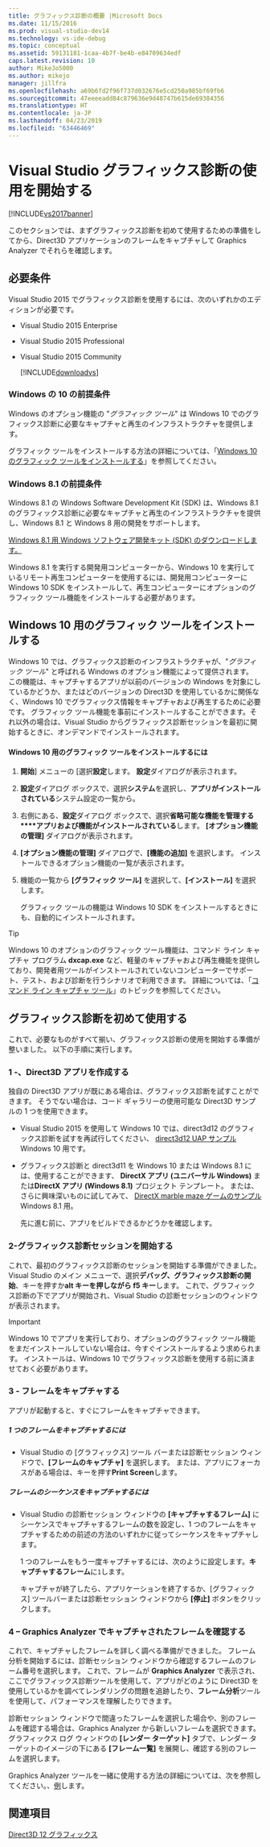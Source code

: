 ```yaml
---
title: グラフィックス診断の概要 |Microsoft Docs
ms.date: 11/15/2016
ms.prod: visual-studio-dev14
ms.technology: vs-ide-debug
ms.topic: conceptual
ms.assetid: 59131181-1caa-4b7f-be4b-e84709634edf
caps.latest.revision: 10
author: MikeJo5000
ms.author: mikejo
manager: jillfra
ms.openlocfilehash: a69b6fd2f96f737d032676e5cd250a985bf69fb6
ms.sourcegitcommit: 47eeeeadd84c879636e9d48747b615de69384356
ms.translationtype: HT
ms.contentlocale: ja-JP
ms.lasthandoff: 04/23/2019
ms.locfileid: "63446469"
---
```

# <a name="getting-started-with-visual-studio-graphics-diagnostics"></a>Visual Studio グラフィックス診断の使用を開始する
[!INCLUDE[vs2017banner](../includes/vs2017banner.md)]

このセクションでは、まずグラフィックス診断を初めて使用するための準備をしてから、Direct3D アプリケーションのフレームをキャプチャして Graphics Analyzer でそれらを確認します。

## <a name="requirements"></a>必要条件
 Visual Studio 2015 でグラフィックス診断を使用するには、次のいずれかのエディションが必要です。

- Visual Studio 2015 Enterprise

- Visual Studio 2015 Professional

- Visual Studio 2015 Community

  [!INCLUDE[downloadvs](../includes/downloadvs-md.md)]

### <a name="windows-10-prerequisites"></a>Windows の 10 の前提条件
 Windows のオプション機能の "*グラフィック ツール*" は Windows 10 でのグラフィックス診断に必要なキャプチャと再生のインフラストラクチャを提供します。

 グラフィック ツールをインストールする方法の詳細については、「[Windows 10 のグラフィック ツールをインストールする](#InstallGraphicsTools)」を参照してください。

### <a name="windows-81-prerequisites"></a>Windows 8.1 の前提条件
 Windows 8.1 の Windows Software Development Kit (SDK) は、Windows 8.1 のグラフィックス診断に必要なキャプチャと再生のインフラストラクチャを提供し、Windows 8.1 と Windows 8 用の開発をサポートします。

 [Windows 8.1 用 Windows ソフトウェア開発キット (SDK) のダウンロードします。](https://msdn.microsoft.com/windows/desktop/bg162891.aspx)

 Windows 8.1 を実行する開発用コンピューターから、Windows 10 を実行しているリモート再生コンピューターを使用するには、開発用コンピューターに Windows 10 SDK をインストールして、再生コンピューターにオプションのグラフィック ツール機能をインストールする必要があります。

## <a name="InstallGraphicsTools"></a> Windows 10 用のグラフィック ツールをインストールする
 Windows 10 では、グラフィックス診断のインフラストラクチャが、"*グラフィック ツール*" と呼ばれる Windows のオプション機能によって提供されます。 この機能は、キャプチャするアプリが以前のバージョンの Windows を対象にしているかどうか、またはどのバージョンの Direct3D を使用しているかに関係なく、Windows 10 でグラフィックス情報をキャプチャおよび再生するために必要です。 グラフィック ツール機能を事前にインストールすることができます。それ以外の場合は、Visual Studio からグラフィックス診断セッションを最初に開始するときに、オンデマンドでインストールされます。

#### <a name="to-install-graphics-tools-for-windows-10"></a>Windows 10 用のグラフィック ツールをインストールするには

1. **開始**] メニューの [選択**設定**します。 **設定**ダイアログが表示されます。

2. **設定**ダイアログ ボックスで、選択**システム**を選択し、**アプリがインストールされている**システム設定の一覧から。

3. 右側にある、**設定**ダイアログ ボックスで、選択**省略可能な機能を管理する****アプリおよび機能がインストールされている**します。 **[オプション機能の管理]** ダイアログが表示されます。

4. **[オプション機能の管理]** ダイアログで、**[機能の追加]** を選択します。 インストールできるオプション機能の一覧が表示されます。

5. 機能の一覧から **[グラフィック ツール]** を選択して、**[インストール]** を選択します。

   グラフィック ツールの機能は Windows 10 SDK をインストールするときにも、自動的にインストールされます。

> [!TIP]
> Windows 10 のオプションのグラフィック ツール機能は、コマンド ライン キャプチャ プログラム **dxcap.exe** など、軽量のキャプチャおよび再生機能を提供しており、開発者用ツールがインストールされていないコンピューターでサポート、テスト、および診断を行うシナリオで利用できます。 詳細については、「[コマンド ライン キャプチャ ツール](../debugger/command-line-capture-tool.md)」のトピックを参照してください。

## <a name="using-graphics-diagnostics-for-the-first-time"></a>グラフィックス診断を初めて使用する
 これで、必要なものがすべて揃い、グラフィックス診断の使用を開始する準備が整いました。 以下の手順に実行します。

### <a name="1---create-a-direct3d-app"></a>1 -、Direct3D アプリを作成する
 独自の Direct3D アプリが既にある場合は、グラフィックス診断を試すことができます。 そうでない場合は、コード ギャラリーの使用可能な Direct3D サンプルの 1 つを使用できます。

- Visual Studio 2015 を使用して Windows 10 では、direct3d12 のグラフィックス診断を試すを再試行してください、 [direct3d12 UAP サンプル](https://code.msdn.microsoft.com/Direct3D-12-UAP-Sample-ecb1779f)Windows 10 用です。

- グラフィックス診断と direct3d11 を Windows 10 または Windows 8.1 には、使用することができます、 **DirectX アプリ (ユニバーサル Windows)** または**DirectX アプリ (Windows 8.1)** プロジェクト テンプレート。 または、さらに興味深いものに試してみて、 [DirectX marble maze ゲームのサンプル](https://code.msdn.microsoft.com/windowsapps/DirectX-Marble-Maze-Game-e4806345)Windows 8.1 用。

  先に進む前に、アプリをビルドできるかどうかを確認します。

### <a name="2---start-a-graphics-diagnostics-session"></a>2-グラフィックス診断セッションを開始する
 これで、最初のグラフィックス診断のセッションを開始する準備ができました。 Visual Studio のメイン メニューで、選択**デバッグ、グラフィックス診断の開始**、キーを押すか**alt キーを押しながら f5 キー**します。 これで、グラフィックス診断の下でアプリが開始され、Visual Studio の診断セッションのウィンドウが表示されます。

> [!IMPORTANT]
> Windows 10 でアプリを実行しており、オプションのグラフィック ツール機能をまだインストールしていない場合は、今すぐインストールするよう求められます。 インストールは、Windows 10 でグラフィックス診断を使用する前に済ませておく必要があります。

### <a name="3---capture-frames"></a>3 - フレームをキャプチャする
 アプリが起動すると、すぐにフレームをキャプチャできます。

##### <a name="to-capture-single-frames"></a>1 つのフレームをキャプチャするには

- Visual Studio の [グラフィックス] ツール バーまたは診断セッション ウィンドウで、**[フレームのキャプチャ]** を選択します。 または、アプリにフォーカスがある場合は、キーを押す**Print Screen**します。

##### <a name="to-capture-a-sequence-of-frames"></a>フレームのシーケンスをキャプチャするには

- Visual Studio の診断セッション ウィンドウの **[キャプチャするフレーム]** にシーケンスでキャプチャするフレームの数を設定し、1 つのフレームをキャプチャするための前述の方法のいずれかに従ってシーケンスをキャプチャします。

   1 つのフレームをもう一度キャプチャするには、次のように設定します。**キャプチャするフレーム**に`1`します。

  キャプチャが終了したら、アプリケーションを終了するか、[グラフィックス] ツールバーまたは診断セッション ウィンドウから **[停止]** ボタンをクリックします。

### <a name="4--examine-captured-frames-in-the-graphics-analyzer"></a>4 – Graphics Analyzer でキャプチャされたフレームを確認する
 これで、キャプチャしたフレームを詳しく調べる準備ができました。 フレーム分析を開始するには、診断セッション ウィンドウから確認するフレームのフレーム番号を選択します。 これで、フレームが **Graphics Analyzer** で表示され、ここでグラフィックス診断ツールを使用して、アプリがどのように Direct3D を使用しているかを調べてレンダリングの問題を追跡したり、**フレーム分析**ツールを使用して、パフォーマンスを理解したりできます。

 診断セッション ウィンドウで間違ったフレームを選択した場合や、別のフレームを確認する場合は、Graphics Analyzer から新しいフレームを選択できます。 グラフィックス ログ ウィンドウの **[レンダー ターゲット]** タブで、レンダー ターゲットのイメージの下にある **[フレーム一覧]** を展開し、確認する別のフレームを選択します。

 Graphics Analyzer ツールを一緒に使用する方法の詳細については、次を参照してください。、[例](../debugger/graphics-diagnostics-examples.md)します。

## <a name="see-also"></a>関連項目
 [Direct3D 12 グラフィックス](http://msdn.microsoft.com/52094ae3-3b44-4689-9ee7-1ba1b3a779cb)
